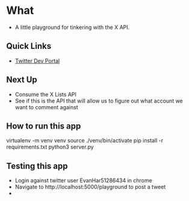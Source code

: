 # What
- A little playground for tinkering with the X API.

## Quick Links
- [Twitter Dev Portal](https://developer.twitter.com/en/portal/dashboard)

## Next Up
- Consume the X Lists API
- See if this is the API that will allow us to figure out what account we want to comment against

## How to run this app
virtualenv -m venv venv
source ./venv/bin/activate
pip install -r requirements.txt
python3 server.py

## Testing this app
- Login against twitter user EvanHar51286434 in chrome
- Navigate to http://localhost:5000/playground to post a tweet
- 